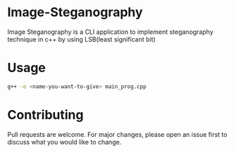 # Image-Steganography
Image Steganography is a CLI application to implement steganography technique in c++ by using LSB(least significant bit)

# Usage

```bash
g++ -o <name-you-want-to-give> main_prog.cpp
```
            
# Contributing
Pull requests are welcome. For major changes, please open an issue first to discuss what you would like to change.

